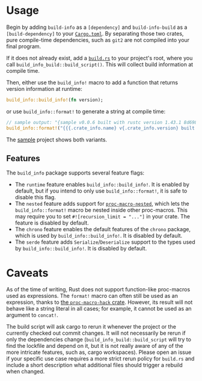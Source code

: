 # Usage
Begin by adding `build-info` as a `[dependency]` and `build-info-build` as a `[build-dependency]` to your [`Cargo.toml`](sample/Cargo.toml).
By separating those two crates, pure compile-time dependencies, such as `git2` are not compiled into your final program.

If it does not already exist, add a [`build.rs`](sample/build.rs) to your project's root, where you call `build_info_build::build_script()`.
This will collect build information at compile time.

Then, either use the `build_info!` macro to add a function that returns version information at runtime:
```rust
build_info::build_info!(fn version);
```
or use `build_info::format!` to generate a string at compile time:
```rust
// sample output: "{sample v0.0.6 built with rustc version 1.43.1 8d69840ab92ea7f4d323420088dd8c9775f180cd at 2020-05-28 20:09:40.379213639Z}"
build_info::format!("{{{.crate_info.name} v{.crate_info.version} built with rustc version {.compiler.version} {.compiler.commit_hash} at {.timestamp}}}")
```

The [sample](sample) project shows both variants.

## Features
The `build_info` package supports several feature flags:
- The `runtime` feature enables `build_info::build_info!`. It is enabled by default, but if you intend to only use `build_info::format!`, it is safe to disable this flag.
- The `nested` feature adds support for [`proc-macro-nested`](https://crates.io/crates/proc-macro-nested), which lets the `build_info::format!` macro be nested inside other proc-macros. This may require you to set `#![recursion_limit = "..."]` in your crate. The feature is disabled by default.
- The `chrono` feature enables the default features of the `chrono` package, which is used by `build_info::build_info!`. It is disabled by default.
- The `serde` feature adds `Serialize`/`Deserialize` support to the types used by `build_info::build_info!`. It is disabled by default.

# Caveats
As of the time of writing, Rust does not support function-like proc-macros used as expressions.
The `format!` macro can often still be used as an expression, thanks to [the `proc-macro-hack` crate](https://crates.io/crates/proc-macro-hack).
However, its result will not behave like a string literal in all cases; for example, it cannot be used as an argument to `concat!`.

The build script will ask cargo to rerun it whenever the project or the currently checked out commit changes.
It will not necessarily be rerun if only the dependencies change (`build_info_build::build_script` will try to find the lockfile and depend on it, but it is not really aware of any of the more intricate features, such as, cargo workspaces).
Please open an issue if your specific use case requires a more strict rerun policy for `build.rs` and include a short description what additional files should trigger a rebuild when changed.
